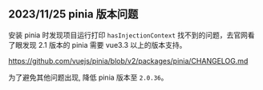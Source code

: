 ## 2023/11/25 pinia 版本问题

安装 pinia 时发现项目运行打印 `hasInjectionContext` 找不到的问题，去官网看了眼发现 2.1 版本的 pinia 需要 vue3.3 以上的版本支持。

https://github.com/vuejs/pinia/blob/v2/packages/pinia/CHANGELOG.md

为了避免其他问题出现, 降低 pinia 版本至 `2.0.36`。

